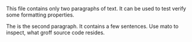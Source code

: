 This file contains only two
paragraphs of text. It can be
used to test verify some
formatting properties.

The is the second paragraph.
It contains a few sentences.
Use mato to inspect, what
groff source code resides.

